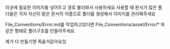 이곳에 필요한 이미지들 넣어두고 경로 불러와서 사용하세요
사용할 때 문서가 많은 폴더들은 각자 자신이 맡은 문서의 이름으로 폴더를 생성해서 이미지를 관리해주세요

File_Conventions/Error.md를 작업하고있다면
File_Conventions/asset/Error/* 와 같은 형태로 폴더구조를 만들어주세요

제가 다 만들기엔 죽을거같아요잉
